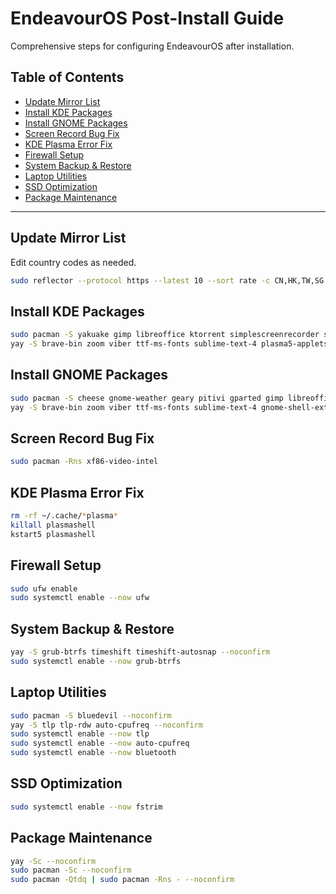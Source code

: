# EndeavourOS Post-Install Guide

Comprehensive steps for configuring EndeavourOS after installation.

## Table of Contents

- [Update Mirror List](#update-mirror-list)
- [Install KDE Packages](#install-kde-packages)
- [Install GNOME Packages](#install-gnome-packages)
- [Screen Record Bug Fix](#screen-record-bug-fix)
- [KDE Plasma Error Fix](#kde-plasma-error-fix)
- [Firewall Setup](#firewall-setup)
- [System Backup & Restore](#system-backup--restore)
- [Laptop Utilities](#laptop-utilities)
- [SSD Optimization](#ssd-optimization)
- [Package Maintenance](#package-maintenance)

---

## Update Mirror List

Edit country codes as needed.

```bash
sudo reflector --protocol https --latest 10 --sort rate -c CN,HK,TW,SG --save /etc/pacman.d/mirrorlist --verbose
```

## Install KDE Packages

```bash
sudo pacman -S yakuake gimp libreoffice ktorrent simplescreenrecorder sweeper partitionmanager plasma-systemmonitor ksysguard ufw plasma-firewall neofetch kcalc htop kwallet --noconfirm
yay -S brave-bin zoom viber ttf-ms-fonts sublime-text-4 plasma5-applets-thermal-monitor-git --noconfirm
```

## Install GNOME Packages

```bash
sudo pacman -S cheese gnome-weather geary pitivi gparted gimp libreoffice gnome-system-monitor neofetch htop gnome-clocks gnome-calendar transmission-gtk bleachbit rhythmbox simple-scan --noconfirm
yay -S brave-bin zoom viber ttf-ms-fonts sublime-text-4 gnome-shell-extension-dash-to-dock gnome-shell-extension-system-monitor-git --noconfirm
```

## Screen Record Bug Fix

```bash
sudo pacman -Rns xf86-video-intel
```

## KDE Plasma Error Fix

```bash
rm -rf ~/.cache/*plasma*
killall plasmashell
kstart5 plasmashell
```

## Firewall Setup

```bash
sudo ufw enable
sudo systemctl enable --now ufw
```

## System Backup & Restore

```bash
yay -S grub-btrfs timeshift timeshift-autosnap --noconfirm
sudo systemctl enable --now grub-btrfs
```

## Laptop Utilities

```bash
sudo pacman -S bluedevil --noconfirm
yay -S tlp tlp-rdw auto-cpufreq --noconfirm
sudo systemctl enable --now tlp
sudo systemctl enable --now auto-cpufreq
sudo systemctl enable --now bluetooth
```

## SSD Optimization

```bash
sudo systemctl enable --now fstrim
```

## Package Maintenance

```bash
yay -Sc --noconfirm
sudo pacman -Sc --noconfirm
sudo pacman -Qtdq | sudo pacman -Rns - --noconfirm
```
